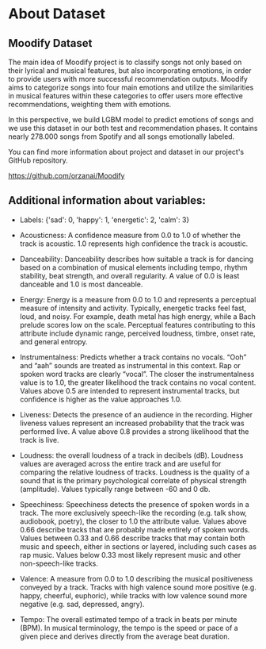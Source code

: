 # About Dataset
## Moodify Dataset
The main idea of Moodify project is to classify songs not only based on their lyrical and musical features, but also incorporating emotions, in order to provide users with more successful recommendation outputs. Moodify aims to categorize songs into four main emotions and utilize the similarities in musical features within these categories to offer users more effective recommendations, weighting them with emotions.

In this perspective, we build LGBM model to predict emotions of songs and we use this dataset in our both test and recommendation phases. It contains nearly 278.000 songs from Spotify and all songs emotionally labeled.

You can find more information about project and dataset in our project's GitHub repository.

https://github.com/orzanai/Moodify

## Additional information about variables:

* Labels: {'sad': 0, 'happy': 1, 'energetic': 2, 'calm': 3}

* Acousticness: A confidence measure from 0.0 to 1.0 of whether the track is acoustic. 1.0 represents high confidence the track is acoustic.

* Danceability: Danceability describes how suitable a track is for dancing based on a combination of musical elements including tempo, rhythm stability, beat strength, and overall regularity. A value of 0.0 is least danceable and 1.0 is most danceable.

* Energy: Energy is a measure from 0.0 to 1.0 and represents a perceptual measure of intensity and activity. Typically, energetic tracks feel fast, loud, and noisy. For example, death metal has high energy, while a Bach prelude scores low on the scale. Perceptual features contributing to this attribute include dynamic range, perceived loudness, timbre, onset rate, and general entropy.

* Instrumentalness: Predicts whether a track contains no vocals. “Ooh” and “aah” sounds are treated as instrumental in this context. Rap or spoken word tracks are clearly “vocal”. The closer the instrumentalness value is to 1.0, the greater likelihood the track contains no vocal content. Values above 0.5 are intended to represent instrumental tracks, but confidence is higher as the value approaches 1.0.

* Liveness: Detects the presence of an audience in the recording. Higher liveness values represent an increased probability that the track was performed live. A value above 0.8 provides a strong likelihood that the track is live.

* Loudness: the overall loudness of a track in decibels (dB). Loudness values are averaged across the entire track and are useful for comparing the relative loudness of tracks. Loudness is the quality of a sound that is the primary psychological correlate of physical strength (amplitude). Values typically range between -60 and 0 db.

* Speechiness: Speechiness detects the presence of spoken words in a track. The more exclusively speech-like the recording (e.g. talk show, audiobook, poetry), the closer to 1.0 the attribute value. Values above 0.66 describe tracks that are probably made entirely of spoken words. Values between 0.33 and 0.66 describe tracks that may contain both music and speech, either in sections or layered, including such cases as rap music. Values below 0.33 most likely represent music and other non-speech-like tracks.

* Valence: A measure from 0.0 to 1.0 describing the musical positiveness conveyed by a track. Tracks with high valence sound more positive (e.g. happy, cheerful, euphoric), while tracks with low valence sound more negative (e.g. sad, depressed, angry).

* Tempo: The overall estimated tempo of a track in beats per minute (BPM). In musical terminology, the tempo is the speed or pace of a given piece and derives directly from the average beat duration.